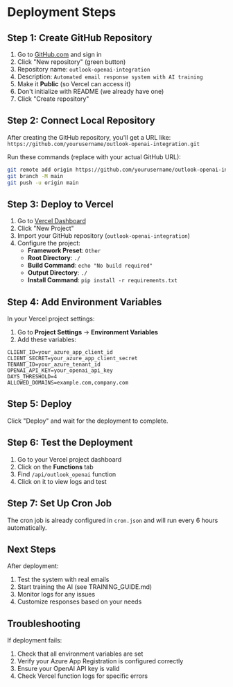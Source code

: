 # Deployment Steps

## Step 1: Create GitHub Repository

1. Go to [GitHub.com](https://github.com) and sign in
2. Click "New repository" (green button)
3. Repository name: `outlook-openai-integration`
4. Description: `Automated email response system with AI training`
5. Make it **Public** (so Vercel can access it)
6. Don't initialize with README (we already have one)
7. Click "Create repository"

## Step 2: Connect Local Repository

After creating the GitHub repository, you'll get a URL like:
`https://github.com/yourusername/outlook-openai-integration.git`

Run these commands (replace with your actual GitHub URL):

```bash
git remote add origin https://github.com/yourusername/outlook-openai-integration.git
git branch -M main
git push -u origin main
```

## Step 3: Deploy to Vercel

1. Go to [Vercel Dashboard](https://vercel.com/dashboard)
2. Click "New Project"
3. Import your GitHub repository (`outlook-openai-integration`)
4. Configure the project:
   - **Framework Preset**: `Other`
   - **Root Directory**: `./`
   - **Build Command**: `echo "No build required"`
   - **Output Directory**: `./`
   - **Install Command**: `pip install -r requirements.txt`

## Step 4: Add Environment Variables

In your Vercel project settings:

1. Go to **Project Settings** → **Environment Variables**
2. Add these variables:

```
CLIENT_ID=your_azure_app_client_id
CLIENT_SECRET=your_azure_app_client_secret
TENANT_ID=your_azure_tenant_id
OPENAI_API_KEY=your_openai_api_key
DAYS_THRESHOLD=4
ALLOWED_DOMAINS=example.com,company.com
```

## Step 5: Deploy

Click "Deploy" and wait for the deployment to complete.

## Step 6: Test the Deployment

1. Go to your Vercel project dashboard
2. Click on the **Functions** tab
3. Find `/api/outlook_openai` function
4. Click on it to view logs and test

## Step 7: Set Up Cron Job

The cron job is already configured in `cron.json` and will run every 6 hours automatically.

## Next Steps

After deployment:
1. Test the system with real emails
2. Start training the AI (see TRAINING_GUIDE.md)
3. Monitor logs for any issues
4. Customize responses based on your needs

## Troubleshooting

If deployment fails:
1. Check that all environment variables are set
2. Verify your Azure App Registration is configured correctly
3. Ensure your OpenAI API key is valid
4. Check Vercel function logs for specific errors 